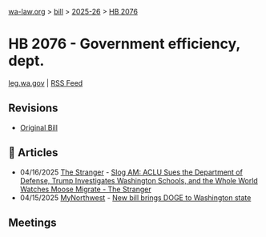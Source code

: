 [wa-law.org](/) > [bill](/bill/) > [2025-26](/bill/2025-26/) > [HB 2076](/bill/2025-26/hb/2076/)

# HB 2076 - Government efficiency, dept.
[leg.wa.gov](https://app.leg.wa.gov/billsummary?BillNumber=2076&Year=2025&Initiative=false) | [RSS Feed](./rss.xml)

## Revisions
* [Original Bill](1/)

## 📰 Articles
* 04/16/2025 [The Stranger](/org/the_stranger/) - [Slog AM: ACLU Sues the Department of Defense, Trump Investigates Washington Schools, and the Whole World Watches Moose Migrate - The Stranger](https://www.thestranger.com/slog-am/2025/04/16/80015506/slog-am-aclu-sues-the-department-of-defense-trump-investigates-washington-schools-and-the-whole-world-watches-moose-migrate#:~:text=House%20Bill%202076)
* 04/15/2025 [MyNorthwest](/org/mynorthwest/) - [New bill brings DOGE to Washington state](https://mynorthwest.com/mynorthwest-politics/doge-washington/4075746#:~:text=House%20Bill%202076)

## Meetings